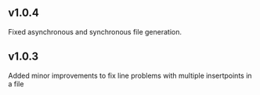 ## v1.0.4

Fixed asynchronous and synchronous file generation.

## v1.0.3

Added minor improvements to fix line problems with multiple insertpoints in a file